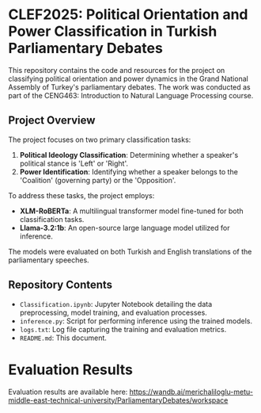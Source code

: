 # CLEF2025: Political Orientation and Power Classification in Turkish Parliamentary Debates

This repository contains the code and resources for the project on classifying political orientation and power dynamics in the Grand National Assembly of Turkey's parliamentary debates. The work was conducted as part of the CENG463: Introduction to Natural Language Processing course.

## Project Overview

The project focuses on two primary classification tasks:

1. **Political Ideology Classification**: Determining whether a speaker's political stance is 'Left' or 'Right'.
2. **Power Identification**: Identifying whether a speaker belongs to the 'Coalition' (governing party) or the 'Opposition'.

To address these tasks, the project employs:

- **XLM-RoBERTa**: A multilingual transformer model fine-tuned for both classification tasks.
- **Llama-3.2:1b**: An open-source large language model utilized for inference.

The models were evaluated on both Turkish and English translations of the parliamentary speeches.

## Repository Contents

- `Classification.ipynb`: Jupyter Notebook detailing the data preprocessing, model training, and evaluation processes.
- `inference.py`: Script for performing inference using the trained models.
- `logs.txt`: Log file capturing the training and evaluation metrics.
- `README.md`: This document.

# Evaluation Results
Evaluation results are available here: https://wandb.ai/merichaliloglu-metu-middle-east-technical-university/ParliamentaryDebates/workspace
